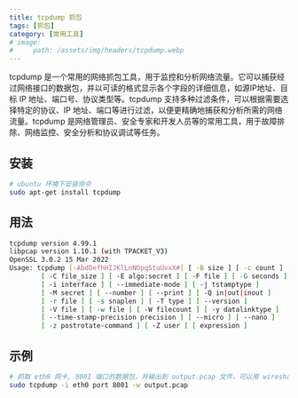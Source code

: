 ```yaml
---
title: tcpdump 抓包
tags: [抓包]
category: [常用工具]
# image:
#     path: /assets/img/headers/tcpdump.webp
---
```


tcpdump 是一个常用的网络抓包工具，用于监控和分析网络流量。它可以捕获经过网络接口的数据包，并以可读的格式显示各个字段的详细信息，如源IP地址、目标 IP 地址、端口号、协议类型等。tcpdump 支持多种过滤条件，可以根据需要选择特定的协议、IP 地址、端口等进行过滤，以便更精确地捕获和分析所需的网络流量。tcpdump 是网络管理员、安全专家和开发人员等的常用工具，用于故障排除、网络监控、安全分析和协议调试等任务。

## 安装

```bash
# ubuntu 环境下安装命令
sudo apt-get install tcpdump
```

## 用法

```bash
tcpdump version 4.99.1
libpcap version 1.10.1 (with TPACKET_V3)
OpenSSL 3.0.2 15 Mar 2022
Usage: tcpdump [-AbdDefhHIJKlLnNOpqStuUvxX#] [ -B size ] [ -c count ] [--count]
		[ -C file_size ] [ -E algo:secret ] [ -F file ] [ -G seconds ]
		[ -i interface ] [ --immediate-mode ] [ -j tstamptype ]
		[ -M secret ] [ --number ] [ --print ] [ -Q in|out|inout ]
		[ -r file ] [ -s snaplen ] [ -T type ] [ --version ]
		[ -V file ] [ -w file ] [ -W filecount ] [ -y datalinktype ]
		[ --time-stamp-precision precision ] [ --micro ] [ --nano ]
		[ -z postrotate-command ] [ -Z user ] [ expression ]

```

## 示例

```bash
# 抓取 eth0 网卡, 8001 端口的数据包，并输出到 output.pcap 文件，可以用 wireshark 工具打开分析
sudo tcpdump -i eth0 port 8001 -w output.pcap
```
